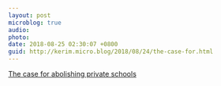 ```yaml
---
layout: post
microblog: true
audio: 
photo: 
date: 2018-08-25 02:30:07 +0800
guid: http://kerim.micro.blog/2018/08/24/the-case-for.html
---
```

[The case for abolishing private schools](https://www.theguardian.com/news/2018/aug/24/the-only-way-to-end-the-class-divide-the-case-for-abolishing-private-schools)
